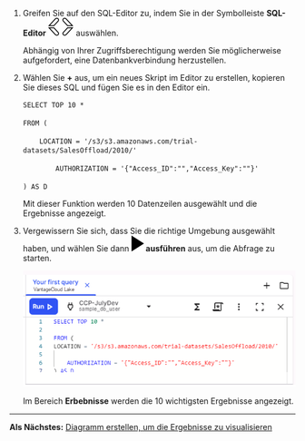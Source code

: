 1.  Greifen Sie auf den SQL-Editor zu, indem Sie in der Symbolleiste **SQL-Editor** ![Editor icon](Images/cpt1696529045907.svg) auswählen.

    Abhängig von Ihrer Zugriffsberechtigung werden Sie möglicherweise aufgefordert, eine Datenbankverbindung herzustellen.

2.  Wählen Sie **+** aus, um ein neues Skript im Editor zu erstellen, kopieren Sie dieses SQL und fügen Sie es in den Editor ein.

        SELECT TOP 10 * 

        FROM ( 

            LOCATION = '/s3/s3.amazonaws.com/trial-datasets/SalesOffload/2010/' 

                AUTHORIZATION = '{"Access_ID":"","Access_Key":""}' 

        ) AS D 

    Mit dieser Funktion werden 10 Datenzeilen ausgewählt und die Ergebnisse angezeigt.

3.  Vergewissern Sie sich, dass Sie die richtige Umgebung ausgewählt haben, und wählen Sie dann **![editor run](Images/sab1591895330300.svg) ausführen** aus, um die Abfrage zu starten.

    ![""](Images/tfo1721093532604.png)

    Im Bereich **Erbebnisse** werden die 10 wichtigsten Ergebnisse angezeigt.

------------------------------------------------------------------------

**Als Nächstes:** [Diagramm erstellen, um die Ergebnisse zu visualisieren](ydj1721092986132.md)
